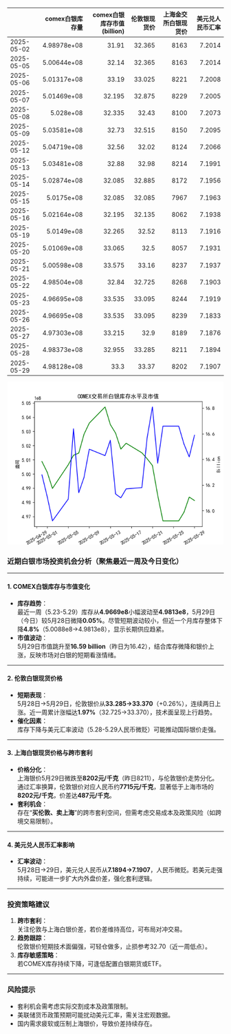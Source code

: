 |            |   comex白银库存量 |   comex白银库存市值(billion) |   伦敦银现货价 |   上海金交所白银现货价 |   美元兑人民币汇率 |
|:-----------|------------------:|-----------------------------:|---------------:|-----------------------:|-------------------:|
| 2025-05-02 |       4.98978e+08 |                       31.91  |         32.365 |                   8163 |             7.2014 |
| 2025-05-05 |       5.00644e+08 |                       32.14  |         32.365 |                   8163 |             7.2014 |
| 2025-05-06 |       5.01317e+08 |                       33.19  |         33.025 |                   8221 |             7.2008 |
| 2025-05-07 |       5.01469e+08 |                       32.195 |         32.875 |                   8229 |             7.2005 |
| 2025-05-08 |       5.028e+08   |                       32.335 |         32.43  |                   8100 |             7.2073 |
| 2025-05-09 |       5.03581e+08 |                       32.73  |         32.515 |                   8150 |             7.2095 |
| 2025-05-12 |       5.04719e+08 |                       32.56  |         32.02  |                   8124 |             7.2066 |
| 2025-05-13 |       5.03481e+08 |                       32.88  |         32.98  |                   8214 |             7.1991 |
| 2025-05-14 |       5.02874e+08 |                       32.085 |         32.885 |                   8172 |             7.1956 |
| 2025-05-15 |       5.0175e+08  |                       32.085 |         32.085 |                   7967 |             7.1963 |
| 2025-05-16 |       5.02164e+08 |                       32.195 |         32.135 |                   8062 |             7.1938 |
| 2025-05-19 |       5.0149e+08  |                       32.265 |         32.52  |                   8113 |             7.1916 |
| 2025-05-20 |       5.01069e+08 |                       33.065 |         32.5   |                   8057 |             7.1931 |
| 2025-05-21 |       5.00598e+08 |                       33.575 |         33.16  |                   8237 |             7.1937 |
| 2025-05-22 |       4.98504e+08 |                       32.84  |         32.725 |                   8268 |             7.1903 |
| 2025-05-23 |       4.96695e+08 |                       33.535 |         33.095 |                   8244 |             7.1919 |
| 2025-05-26 |       4.96695e+08 |                       33.535 |         33.095 |                   8239 |             7.1833 |
| 2025-05-27 |       4.97303e+08 |                       33.215 |         32.9   |                   8189 |             7.1876 |
| 2025-05-28 |       4.98373e+08 |                       32.955 |         33.285 |                   8211 |             7.1894 |
| 2025-05-29 |       4.98128e+08 |                       33.3   |         33.37  |                   8202 |             7.1907 |

![图](silver.png)



### 近期白银市场投资机会分析（聚焦最近一周及今日变化）

---

#### **1. COMEX白银库存与市值变化**
- **库存趋势**：  
  最近一周（5.23-5.29）库存从**4.9669e8**小幅波动至**4.9813e8**，5月29日（今日）较5月28日微降**0.05%**。尽管短期波动较小，但近一个月库存整体下降**4.8%**（5.0088e8→4.9813e8），显示长期供应趋紧。
- **市值波动**：  
  5月29日市值跳升至**16.59 billion**（昨日为16.42），结合库存微降和银价上涨，反映市场对白银的短期看涨情绪。

---

#### **2. 伦敦白银现货价格**
- **短期表现**：  
  5月28日→5月29日，伦敦银价从**33.285→33.370**（+0.26%），连续两日上涨。近一周累计涨幅达**1.97%**（32.725→33.370），技术面呈现上行趋势。
- **催化因素**：  
  库存下降与美元汇率波动（5.28-5.29人民币微贬）可能推动国际银价走强。

---

#### **3. 上海白银现货价格与跨市套利**
- **价格分化**：  
  上海银价5月29日微跌至**8202元/千克**（昨日8211），与伦敦银价走势分化。通过汇率换算，伦敦银价对应人民币约**7715元/千克**，显著低于上海市场的**8202元/千克**，价差达**487元/千克**。
- **套利机会**：  
  存在“**买伦敦、卖上海**”的跨市套利空间，但需考虑交易成本及政策风险（如跨境交易限制）。

---

#### **4. 美元兑人民币汇率影响**
- **汇率波动**：  
  5月28日→29日，美元兑人民币从**7.1894→7.1907**，人民币微贬。若美元走强持续，可能进一步扩大内外盘价差，强化套利逻辑。

---

### **投资策略建议**
1. **跨市套利**：  
   关注伦敦与上海白银价差，若价差维持高位，可布局对冲交易。
2. **趋势跟踪**：  
   伦敦银价短期技术面偏强，可轻仓做多，止损参考32.70（近一周低点）。
3. **库存敏感策略**：  
   若COMEX库存持续下降，可逢低配置白银期货或ETF。

---

### **风险提示**
- 套利机会需考虑实际交割成本及政策限制。
- 美联储货币政策预期可能扰动美元汇率，需关注宏观数据。
- 国内需求疲软或压制上海银价，导致价差持续存在。